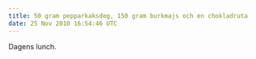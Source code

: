 ```yaml
---
title: 50 gram pepparkaksdeg, 150 gram burkmajs och en chokladruta
date: 25 Nov 2010 16:54:46 UTC
---
```


Dagens lunch.
